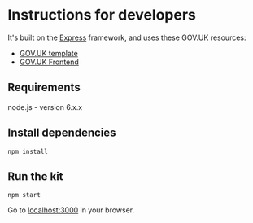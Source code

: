 # Instructions for developers

It's built on the [Express](http://expressjs.com/) framework, and uses these GOV.UK resources:

- [GOV.UK template](https://github.com/alphagov/govuk_template)
- [GOV.UK Frontend](https://github.com/alphagov/govuk-frontend)

## Requirements

node.js - version 6.x.x

## Install dependencies

```
npm install
```

## Run the kit
```
npm start
```

Go to [localhost:3000](http://localhost:3000) in your browser.
